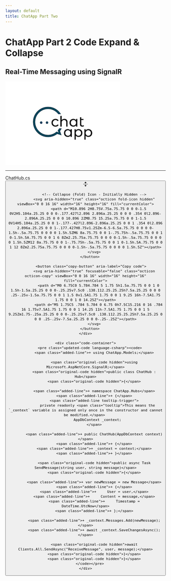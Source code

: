```yaml
---
layout: default
title: ChatApp Part Two
---
```


# **ChatApp Part 2 Code Expand & Collapse**  
## **Real-Time Messaging using SignalR**

![ChatApp](images/ChatApp.png)

---

<div class="code-block">
    <div class="code-header">
        <span class="code-filename">ChatHub.cs</span>
        <button class="expand-button" aria-label="Expand all lines: ChatHub.cs">
            <!-- Expand (Unfold) Icon - Initially Visible -->
            <svg aria-hidden="true" class="octicon unfold-icon" viewBox="0 0 16 16" width="16" height="16" fill="currentColor">
                <path d="m8.177.677 2.896 2.896a.25.25 0 0 1-.177.427H8.75v1.25a.75.75 0 0 1-1.5 0V4H5.104a.25.25 0 0 1-.177-.427L7.823.677a.25.25 0 0 1 .354 0ZM7.25 10.75a.75.75 0 0 1 1.5 0V12h2.146a.25.25 0 0 1 .177.427l-2.896 2.896a.25.25 0 0 1-.354 0l-2.896-2.896A.25.25 0 0 1 5.104 12H7.25v-1.25Zm-5-2a.75.75 0 0 0 0-1.5h-.5a.75.75 0 0 0 0 1.5h.5ZM6 8a.75.75 0 0 1-.75.75h-.5a.75.75 0 0 1 0-1.5h.5A.75.75 0 0 1 6 8Zm2.25.75a.75.75 0 0 0 0-1.5h-.5a.75.75 0 0 0 0 1.5h.5ZM12 8a.75.75 0 0 1-.75.75h-.5a.75.75 0 0 1 0-1.5h.5A.75.75 0 0 1 12 8Zm2.25.75a.75.75 0 0 0 0-1.5h-.5a.75.75 0 0 0 0 1.5h.5Z"></path>
            </svg>

            <!-- Collapse (Fold) Icon - Initially Hidden -->
            <svg aria-hidden="true" class="octicon fold-icon hidden" viewBox="0 0 16 16" width="16" height="16" fill="currentColor">
                <path d="M10.896 2H8.75V.75a.75.75 0 0 0-1.5 0V2H5.104a.25.25 0 0 0-.177.427l2.896 2.896a.25.25 0 0 0 .354 0l2.896-2.896A.25.25 0 0 0 10.896 2ZM8.75 15.25a.75.75 0 0 1-1.5 0V14H5.104a.25.25 0 0 1-.177-.427l2.896-2.896a.25.25 0 0 1 .354 0l2.896 2.896a.25.25 0 0 1-.177.427H8.75v1.25Zm-6.5-6.5a.75.75 0 0 0 0-1.5h-.5a.75.75 0 0 0 0 1.5h.5ZM6 8a.75.75 0 0 1-.75.75h-.5a.75.75 0 0 1 0-1.5h.5A.75.75 0 0 1 6 8Zm2.25.75a.75.75 0 0 0 0-1.5h-.5a.75.75 0 0 0 0 1.5h.5ZM12 8a.75.75 0 0 1-.75.75h-.5a.75.75 0 0 1 0-1.5h.5A.75.75 0 0 1 12 8Zm2.25.75a.75.75 0 0 0 0-1.5h-.5a.75.75 0 0 0 0 1.5h.5Z"></path>
            </svg>
        </button>

         <button class="copy-button" aria-label="Copy code">
            <svg aria-hidden="true" focusable="false" class="octicon octicon-copy" viewBox="0 0 16 16" width="16" height="16" fill="currentColor">
                <path d="M0 6.75C0 5.784.784 5 1.75 5h1.5a.75.75 0 0 1 0 1.5h-1.5a.25.25 0 0 0-.25.25v7.5c0 .138.112.25.25.25h7.5a.25.25 0 0 0 .25-.25v-1.5a.75.75 0 0 1 1.5 0v1.5A1.75 1.75 0 0 1 9.25 16h-7.5A1.75 1.75 0 0 1 0 14.25Z"></path>
                <path d="M5 1.75C5 .784 5.784 0 6.75 0h7.5C15.216 0 16 .784 16 1.75v7.5A1.75 1.75 0 0 1 14.25 11h-7.5A1.75 1.75 0 0 1 5 9.25Zm1.75-.25a.25.25 0 0 0-.25.25v7.5c0 .138.112.25.25.25h7.5a.25.25 0 0 0 .25-.25v-7.5a.25.25 0 0 0-.25-.25Z"></path>
            </svg>
        </button>
    </div>

    <div class="code-container">
        <pre class="updated-code language-csharp"><code>
            <span class="added-line">+ using ChatApp.Models;</span>

            <span class="original-code hidden">using Microsoft.AspNetCore.SignalR;</span>
            <span class="original-code hidden">public class ChatHub : Hub</span>
            <span class="original-code hidden">{</span>

            <span class="added-line">+ namespace ChatApp.Hubs</span>
            <span class="added-line">+ {</span>
            <span class="added-line tooltip-trigger">
               private readonly <span class="tooltip">This means the `_context` variable is assigned only once in the constructor and cannot be modified.</span> 
               AppDbContext _context;
            </span>

            <span class="added-line">+ public ChatHub(AppDbContext context)</span>
            <span class="added-line">+ {</span>
            <span class="added-line">+ _context = context;</span>
            <span class="added-line">+ }</span>

            <span class="original-code hidden">public async Task SendMessage(string user, string message)</span>
            <span class="original-code hidden">{</span>

            <span class="added-line">+ var newMessage = new Message</span>
            <span class="added-line">+ {</span>
            <span class="added-line">+     User = user,</span>
            <span class="added-line">+     Content = message,</span>
            <span class="added-line">+     Timestamp = DateTime.UtcNow</span>
            <span class="added-line">+ };</span>

            <span class="added-line">+ _context.Messages.Add(newMessage);</span>
            <span class="added-line">+ await _context.SaveChangesAsync();</span>

            <span class="original-code hidden">await Clients.All.SendAsync("ReceiveMessage", user, message);</span>
            <span class="original-code hidden">}</span>
            <span class="original-code hidden">}</span>
        </code></pre>
    </div>
</div>
